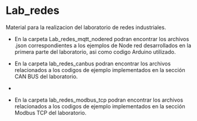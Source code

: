 # Lab_redes
Material para la realizacion del laboratorio de redes industriales.

- En la carpeta Lab_redes_mqtt_nodered podran encontrar los archivos .json correspondientes a los ejemplos de Node red desarrollados en la primera parte del laboratorio, asi como codigo Arduino utilizado.

- En la carpeta lab_redes_canbus podran encontrar los archivos relacionados a los codigos de ejemplo implementados en la sección CAN BUS del laboratorio.
- 
- En la carpeta lab_redes_modbus_tcp podran encontrar los archivos relacionados a los codigos de ejemplo implementados en la sección Modbus TCP del laboratorio.
